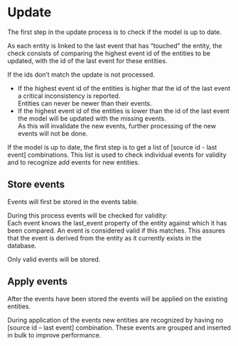 # Update

The first step in the update process is to check if the model is up to date.

As each entity is linked to the last event that has “touched” the entity,
the check consists of comparing the highest event id of the entities to be updated,
with the id of the last event for these entities.

If the ids don’t match the update is not processed.
- If the highest event id of the entities is higher that the id of the last event a critical inconsistency is reported.  
Entities can never be newer than their events.
- If the highest event id of the entities is lower than the id of the last event the model will be updated with the missing events.  
As this will invalidate the new events, further processing of the new events will not be done.

If the model is up to date, the first step is to get a list of [source id - last event] combinations.
This list is used to check individual events for validity and to recognize add events for new entities.

## Store events
Events will first be stored in the events table.

During this process events will be checked for validity:  
Each event knows the last_event property of the entity against which it has been compared.
An event is considered valid if this matches.
This assures that the event is derived from the entity as it currently exists in the database.  

Only valid events will be stored.

## Apply events
After the events have been stored the events will be applied on the existing entities.  

During application of the events new entities are recognized by having no [source id – last event] combination.
These events are grouped and inserted in bulk to improve performance.
